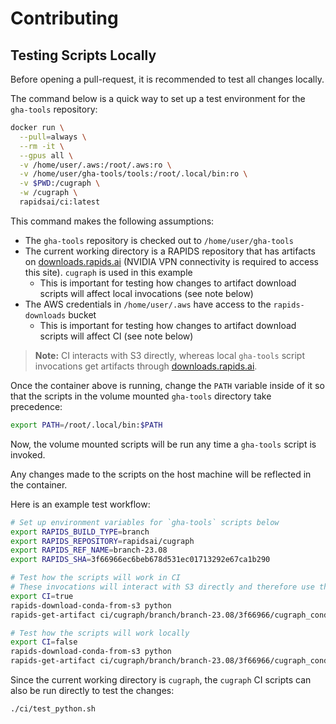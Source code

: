 # Contributing

## Testing Scripts Locally

Before opening a pull-request, it is recommended to test all changes locally.

The command below is a quick way to set up a test environment for the `gha-tools` repository:

```sh
docker run \
  --pull=always \
  --rm -it \
  --gpus all \
  -v /home/user/.aws:/root/.aws:ro \
  -v /home/user/gha-tools/tools:/root/.local/bin:ro \
  -v $PWD:/cugraph \
  -w /cugraph \
  rapidsai/ci:latest
```

This command makes the following assumptions:

- The `gha-tools` repository is checked out to `/home/user/gha-tools`
- The current working directory is a RAPIDS repository that has artifacts on [downloads.rapids.ai](https://downloads.rapids.ai) (NVIDIA VPN connectivity is required to access this site). `cugraph` is used in this example
  - This is important for testing how changes to artifact download scripts will affect local invocations (see note below)
- The AWS credentials in `/home/user/.aws` have access to the `rapids-downloads` bucket
  - This is important for testing how changes to artifact download scripts will affect CI (see note below)

> **Note:** CI interacts with S3 directly, whereas local `gha-tools` script invocations get artifacts through [downloads.rapids.ai](https://downloads.rapids.ai).

Once the container above is running, change the `PATH` variable inside of it so that the scripts in the volume mounted `gha-tools` directory take precedence:

```sh
export PATH=/root/.local/bin:$PATH
```

Now, the volume mounted scripts will be run any time a `gha-tools` script is invoked.

Any changes made to the scripts on the host machine will be reflected in the container.

Here is an example test workflow:

```sh
# Set up environment variables for `gha-tools` scripts below
export RAPIDS_BUILD_TYPE=branch
export RAPIDS_REPOSITORY=rapidsai/cugraph
export RAPIDS_REF_NAME=branch-23.08
export RAPIDS_SHA=3f66966ec6beb678d531ec01713292e67ca1b290

# Test how the scripts will work in CI
# These invocations will interact with S3 directly and therefore use the AWS credentials that were volume mounted in
export CI=true
rapids-download-conda-from-s3 python
rapids-get-artifact ci/cugraph/branch/branch-23.08/3f66966/cugraph_conda_python_cuda11_310_aarch64.tar.gz

# Test how the scripts will work locally
export CI=false
rapids-download-conda-from-s3 python
rapids-get-artifact ci/cugraph/branch/branch-23.08/3f66966/cugraph_conda_python_cuda11_310_aarch64.tar.gz
```

Since the current working directory is `cugraph`, the `cugraph` CI scripts can also be run directly to test the changes:

```sh
./ci/test_python.sh
```
